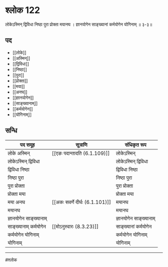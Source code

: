 # श्लोक 122

लोकेऽस्मिन् द्विविधा निष्ठा पुरा प्रोक्ता मयानघ ।
ज्ञानयोगेन साङ्ख्यानां कर्मयोगेन योगिनाम् ॥ ३-३॥


## पद 

- [[लोके]]
- [[अस्मिन्]]
- [[द्विविधा]]
- [[निष्ठा]]
- [[पुरा]]
- [[प्रोक्ता]]
- [[मया]]
- [[अनघ]]
- [[ज्ञानयोगेन]]
- [[साङ्ख्यानाम्]]
- [[कर्मयोगेन]]
- [[योगिनाम्]]

## सन्धि

| पद समूह | सूत्राणि | संधिकृत रूप |
| ----- | ----- | ----- |
| लोके अस्मिन् |  [[एङः पदान्तादति (6.1.109)]] | लोकेऽस्मिन् |
| लोकेऽस्मिन् द्विविधा |  | लोकेऽस्मिन् द्विविधा |
| द्विविधा निष्ठा |  | द्विविधा निष्ठा |
| निष्ठा पुरा |  | निष्ठा पुरा |
| पुरा प्रोक्ता |  | पुरा प्रोक्ता |
| प्रोक्ता मया |  | प्रोक्ता मया |
| मया अनघ |  [[अकः सवर्णे दीर्घः (6.1.101)]] | मयानघ |
| मयानघ |  | मयानघ |
| ज्ञानयोगेन साङ्ख्यानाम् |  | ज्ञानयोगेन साङ्ख्यानाम् |
| साङ्ख्यानाम् कर्मयोगेन |  [[मोऽनुस्वारः (8.3.23)]] | साङ्ख्यानां कर्मयोगेन |
| कर्मयोगेन योगिनाम् |  | कर्मयोगेन योगिनाम् |
| योगिनाम् |  | योगिनाम् |


---

#श्लोक